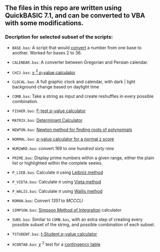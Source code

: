 ## The files in this repo are written using **QuickBASIC 7.1**, and can be converted to VBA with some modifications.
### Decription for selected subset of the scripts:
* ```BASE.bas```: A script that would [convert](https://www.google.com/search?q=base+convert) a number from one base to another. Worked for bases 2 to 36.

* ```CALENDAR.bas```: A converter between Gregorian and Persian calendar.

* ```CHI2.bas```: [$\chi$ $^2$ *p*-value calculator](https://www.google.com/search?q=chi-square+p-value+calculator)

* ```CLOCAL.bas```: A full graphic clock and calendar, with dark | light background change based on daylight time

* ```COMB.bas```: Take a string as input and create reshuffles in every possible combination.

* ```FISHER.bas```: [F-test *p*-value calculator](https://www.google.com/search?q=f+test+p-value+calculator)

* ```MATRIX.bas```: [Determinant Calculator](https://www.google.com/search?q=determinant+calculator)

* ```NEWTON.bas```: [Newton method for finding roots of polynomials](https://www.google.com/search?q=newton+method+for+finding+roots+of+polynomials)

* ```NORMAL.bas```: [*p*-value calculator for a normal z score](https://www.google.com/search?q=p+value+calculator+for+a+normal+z+score)

* ```NUM2WRD.bas```: convert *169* to *one hundred sixty nine*

* ```PRIME.bas```: Display prime numbers within a given range, either the plain list or highlighted within the complete seeies.

* ```P_LIEB.bas```: Calculate $\pi$ using [Leibniz method](https://www.google.com/search?q=leibniz+pi)

* ```P_VIETA.bas```: Calculate $\pi$ using [Vieta method](https://www.google.com/search?q=vieta+pi)

* ```P_WALIS.bas```: Calculate $\pi$ using [Wallis method](https://www.google.com/search?q=Wallis+pi)

* ```ROMAN.bas```: Convert *1351* to *MCCCLI*

* ```SIMPSON.bas```: [Simpson Method of Integration](https://www.google.com/search?q=simpson+method+of+integration) calculator

* ```SUBS.bas```: Similar to ```COMB.bas```, with an extra step of creating every possible subset of the string, and possible combination of each subset.

* ```TSTUDENT.bas```: [t-Student *p*-value calculator](https://www.google.com/search?q=t+student+p-value+calculator)

* ```XCONTAB.bas```: $\chi$ $^2$ test for a [contingency table](https://www.google.com/search?q=contingency+table)

